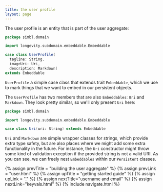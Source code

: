 ```yaml
---
title: the user profile
layout: page
---
```


The user profile is an entity that is part of the user aggregate:

```scala
package simbl.domain

import longevity.subdomain.embeddable.Embeddable

case class UserProfile(
  tagline: String,
  imageUri: Uri,
  description: Markdown)
extends Embeddable
```

`UserProfile` a simple case class that extends trait `Embeddable`,
which we use to mark things that we want to embed in our persistent
objects.

The `UserProfile` has two members that are also `Embeddables`: `Uri`
and `Markdown`. They look pretty similar, so we'll only present `Uri`
here:

```scala
package simbl.domain

import longevity.subdomain.embeddable.Embeddable

case class Uri(uri: String) extends Embeddable
```

`Uri` and `Markdown` are simple wrapper classes for strings, which
provide extra type safety, but are also places where we might add some
extra functionality in the future. For instance, the `Uri` constructor
might throw some kind of validation exception if the provided string
is not a valid URI. As you can see, we can freely nest `Embeddables`
within our `Persistent` classes.

{% assign prevTitle = "building the user aggregate" %}
{% assign prevLink = "user.html" %}
{% assign upTitle = "getting started guide" %}
{% assign upLink = "." %}
{% assign nextTitle="username and email" %}
{% assign nextLink="keyvals.html" %}
{% include navigate.html %}
